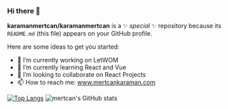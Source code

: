 ### Hi there 👋

**karamanmertcan/karamanmertcan** is a ✨ _special_ ✨ repository because its `README.md` (this file) appears on your GitHub profile.


Here are some ideas to get you started:

- 🔭 I’m currently working on LetWOM
- 🌱 I’m currently learning React and Vue
- 👯 I’m looking to collaborate on React Projects
- 📫 How to reach me: www.mertcankaraman.com




[![Top Langs](https://github-readme-stats.vercel.app/api/top-langs/?username=karamanmertcan&hide=css,html)](https://github.com/karamanmertcan/github-readme-stats)
![mertcan's GitHub stats](https://github-readme-stats.vercel.app/api?username=karamanmertcan&count_private=true)





